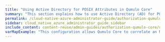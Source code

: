 ```yaml
---
title: "Using Active Directory for POSIX Attributes in Qumulo Core"
summary: "This section explains how to use Active Directory (AD) for POSIX attributes in Qumulo Core for clusters with multi-protocol access (with NFS and SMB) that manage POSIX and Windows identities from within Active Directory."
permalink: /cloud-native-azure-administrator-guide/authorization-qumulo-core/using-active-directory-for-posix-attributes.html
sidebar: cloud_native_azure_administrator_guide_sidebar
include_content: content-reuse/admin-guides/authorization-qumulo-core/using-active-directory-for-posix-attributes.md
varMapExample: "This configuration allows Qumulo Core to correlate an NFS UID (for example, `2053`) to a SID on Windows (for example, `S-1-5-21-...`)."
---
```

